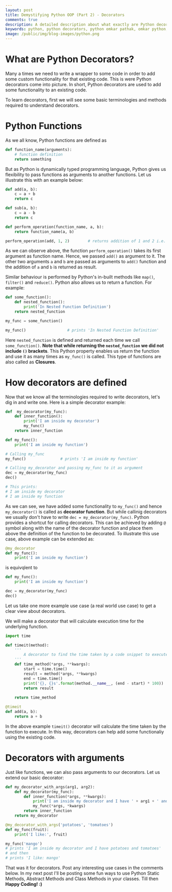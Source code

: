 ```yaml
---
layout: post
title: Demystifying Python OOP (Part 2) - Decorators
comments: true
description: A detailed description about what exactly are Python decorators and how exactly to use them
keywords: python, python decorators, python omkar pathak, omkar python, freelance web developer, omkar pathak freelancer pune, pune, decorators, python decorator
image: /public/img/blog-images/python.png
---
```


# What are Python Decorators?

Many a times we need to write a wrapper to some code in order to add some custom functionality for that existing code. This is were Python decorators come into picture. In short, Python decorators are used to add some functionality to an existing code. 

To learn decorators, first we will see some basic terminologies and methods required to understand decorators.

# Python Functions

As we all know, Python functions are defined as

```python
def function_name(arguments):
    # function definition
    return something
```

But as Python is dynamically typed programming language, Python gives us flexibility to pass functions as arguments to another functions. Let us illustrate this with an example below:

```python
def add(a, b):
    c = a + b
    return c

def sub(a, b):
    c = a - b
    return c

def perform_operation(function_name, a, b):
    return function_name(a, b)

perform_operation(add, 1, 2)        # returns addition of 1 and 2 i.e. 3
```

As we can observe above, the function `perform_operation()` takes its first argument as function name. Hence, we passed `add()` as argument to it. The other two arguments `a` and `b` are passed as arguments to `add()` function and the addition of `a` and `b` is returned as result.

Similar behaviour is performed by Python's in-built methods like `map()`, `filter()` and `reduce()`. Python also allows us to return a function. For example:

```python
def some_function():
    def nested_function():
        print('In Nested Function Definition')
    return nested_function

my_func = some_function()

my_func()                  # prints 'In Nested Function Definition'
```

Here `nested_function` is defined and returned each time we call `some_function()`. **Note that while returning the `nested_function` we did not include `()` brackets**. This Python property enables us return the function and use it as many times as `my_func()` is called. This type of functions are also called as **Closures**.

# How decorators are defined

Now that we know all the terminologies required to write decorators, let's dig in and write one. Here is a simple decorator example:

```python
def  my_decorator(my_func):
    def inner_function():
        print('I am inside my decorator')
        my_func()
    return inner_function

def my_func():
    print('I am inside my function')

# Calling my_func 
my_func()               # prints 'I am inside my function'

# Calling my_decorator and passing my_func to it as argument
dec = my_decorator(my_func)
dec()

# This prints:
# I am inside my decorator 
# I am inside my function
```

As we can see, we have added some functionality to `my_func()` and hence `my_decorator()` is called as **decorator function**. But while callinig decorators we usually don't have to write `dec = my_decorator(my_func)`. Python provides a shortcut for calling decorators. This can be achieved by adding `@` symbol along with the name of the decorator function and place them above the definition of the function to be decorated. To illustrate this use case, above example can be extended as:

```python
@my_decorator
def my_func():
    print('I am inside my function')
```

is equivqlent to

```python
def my_func():
    print('I am inside my function')

dec = my_decorator(my_func)
dec()
```

Let us take one more example use case (a real world use case) to get a clear view about decorators.

We will make a decorator that will calculate execution time for the underlying function.

```python
import time

def timeit(method):
    '''
        A decorator to find the time taken by a code snippet to execute
    '''
    def time_method(*args, **kwargs):
        start = time.time()
        result = method(*args, **kwargs)
        end = time.time()
        print('{}, {}s'.format(method.__name__, (end - start) * 100))
        return result
        
    return time_method

@timeit
def add(a, b):
    return a + b
```

In the above example `timeit()` decorator will calculate the time taken by the function to execute. In this way, decorators can help add some functionaliy using the existing code.

# Decorators with arguments

Just like functions, we can also pass arguments to our decorators. Let us extend our basic decorator:

```python
def my_decorator_with_args(arg1, arg2):
    def my_decorator(my_func):
        def inner_function(*args, **kwargs):
            print('I am inside my decorator and I have ' + arg1 + ' and ' + arg2)
            my_func(*args, *kwargs)
        return inner_function
    return my_decorator

@my_decorator_with_args('potatoes', 'tomatoes')
def my_func(fruit):
    print('I like:', fruit)

my_func('mango')        
# prints 'I am inside my decorator and I have potatoes and tomatoes'
# and then
# prints 'I like: mango' 
```

That was it for decorators. Post any interesting use cases in the comments below. In my next post I'll be posting some fun ways to use Python Static Methods, Abstract Methods and Class Methods in your classes. Till then **Happy Coding! :)**